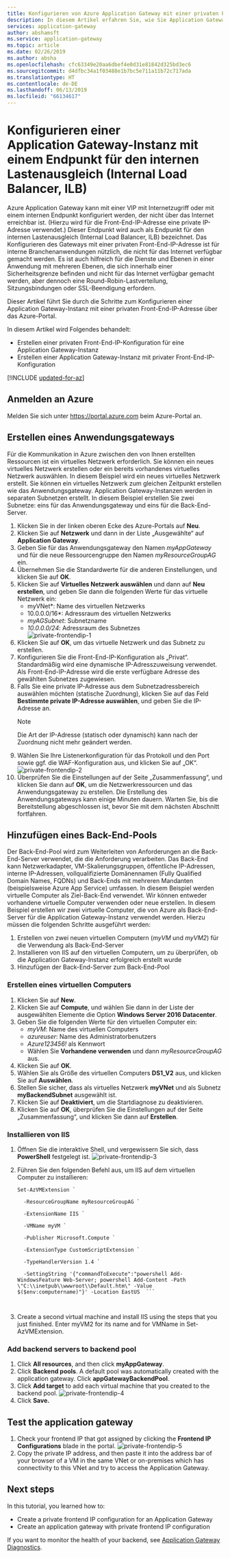 ```yaml
---
title: Konfigurieren von Azure Application Gateway mit einer privaten Front-End-IP-Adresse
description: In diesem Artikel erfahren Sie, wie Sie Application Gateway mit einer privaten Front-End-IP-Adresse konfigurieren.
services: application-gateway
author: abshamsft
ms.service: application-gateway
ms.topic: article
ms.date: 02/26/2019
ms.author: absha
ms.openlocfilehash: cfc63349e20aa6dbef4e0d31e81842d325bd3ec6
ms.sourcegitcommit: d4dfbc34a1f03488e1b7bc5e711a11b72c717ada
ms.translationtype: HT
ms.contentlocale: de-DE
ms.lasthandoff: 06/13/2019
ms.locfileid: "66134617"
---
```

# <a name="configure-an-application-gateway-with-an-internal-load-balancer-ilb-endpoint"></a>Konfigurieren einer Application Gateway-Instanz mit einem Endpunkt für den internen Lastenausgleich (Internal Load Balancer, ILB)

Azure Application Gateway kann mit einer VIP mit Internetzugriff oder mit einem internen Endpunkt konfiguriert werden, der nicht über das Internet erreichbar ist. (Hierzu wird für die Front-End-IP-Adresse eine private IP-Adresse verwendet.) Dieser Endpunkt wird auch als Endpunkt für den internen Lastenausgleich (Internal Load Balancer, ILB) bezeichnet. Das Konfigurieren des Gateways mit einer privaten Front-End-IP-Adresse ist für interne Branchenanwendungen nützlich, die nicht für das Internet verfügbar gemacht werden. Es ist auch hilfreich für die Dienste und Ebenen in einer Anwendung mit mehreren Ebenen, die sich innerhalb einer Sicherheitsgrenze befinden und nicht für das Internet verfügbar gemacht werden, aber dennoch eine Round-Robin-Lastverteilung, Sitzungsbindungen oder SSL-Beendigung erfordern.

Dieser Artikel führt Sie durch die Schritte zum Konfigurieren einer Application Gateway-Instanz mit einer privaten Front-End-IP-Adresse über das Azure-Portal.

In diesem Artikel wird Folgendes behandelt:

- Erstellen einer privaten Front-End-IP-Konfiguration für eine Application Gateway-Instanz
- Erstellen einer Application Gateway-Instanz mit privater Front-End-IP-Konfiguration


[!INCLUDE [updated-for-az](../../includes/updated-for-az.md)]

## <a name="log-in-to-azure"></a>Anmelden an Azure

Melden Sie sich unter <https://portal.azure.com> beim Azure-Portal an.

## <a name="create-an-application-gateway"></a>Erstellen eines Anwendungsgateways

Für die Kommunikation in Azure zwischen den von Ihnen erstellten Ressourcen ist ein virtuelles Netzwerk erforderlich. Sie können ein neues virtuelles Netzwerk erstellen oder ein bereits vorhandenes virtuelles Netzwerk auswählen. In diesem Beispiel wird ein neues virtuelles Netzwerk erstellt. Sie können ein virtuelles Netzwerk zum gleichen Zeitpunkt erstellen wie das Anwendungsgateway. Application Gateway-Instanzen werden in separaten Subnetzen erstellt. In diesem Beispiel erstellen Sie zwei Subnetze: eins für das Anwendungsgateway und eins für die Back-End-Server.

1. Klicken Sie in der linken oberen Ecke des Azure-Portals auf **Neu**.
2. Klicken Sie auf **Netzwerk** und dann in der Liste „Ausgewählte“ auf **Application Gateway**.
3. Geben Sie für das Anwendungsgateway den Namen *myAppGateway* und für die neue Ressourcengruppe den Namen *myResourceGroupAG* ein.
4. Übernehmen Sie die Standardwerte für die anderen Einstellungen, und klicken Sie auf **OK**.
5. Klicken Sie auf **Virtuelles Netzwerk auswählen** und dann auf **Neu erstellen**, und geben Sie dann die folgenden Werte für das virtuelle Netzwerk ein:
   - myVNet*: Name des virtuellen Netzwerks
   - 10.0.0.0/16*: Adressraum des virtuellen Netzwerks
   - *myAGSubnet*: Subnetzname
   - *10.0.0.0/24*: Adressraum des Subnetzes  
     ![private-frontendip-1](./media/configure-application-gateway-with-private-frontend-ip/private-frontendip-1.png)
6. Klicken Sie auf **OK**, um das virtuelle Netzwerk und das Subnetz zu erstellen.
7. Konfigurieren Sie die Front-End-IP-Konfiguration als „Privat“. Standardmäßig wird eine dynamische IP-Adresszuweisung verwendet. Als Front-End-IP-Adresse wird die erste verfügbare Adresse des gewählten Subnetzes zugewiesen.
8. Falls Sie eine private IP-Adresse aus dem Subnetzadressbereich auswählen möchten (statische Zuordnung), klicken Sie auf das Feld **Bestimmte private IP-Adresse auswählen**, und geben Sie die IP-Adresse an.
   > [!NOTE]
   > Die Art der IP-Adresse (statisch oder dynamisch) kann nach der Zuordnung nicht mehr geändert werden.
9. Wählen Sie Ihre Listenerkonfiguration für das Protokoll und den Port sowie ggf. die WAF-Konfiguration aus, und klicken Sie auf „OK“.
    ![private-frontendip-2](./media/configure-application-gateway-with-private-frontend-ip/private-frontendip-2.png)
10. Überprüfen Sie die Einstellungen auf der Seite „Zusammenfassung“, und klicken Sie dann auf **OK**, um die Netzwerkressourcen und das Anwendungsgateway zu erstellen. Die Erstellung des Anwendungsgateways kann einige Minuten dauern. Warten Sie, bis die Bereitstellung abgeschlossen ist, bevor Sie mit dem nächsten Abschnitt fortfahren.

## <a name="add-backend-pool"></a>Hinzufügen eines Back-End-Pools

Der Back-End-Pool wird zum Weiterleiten von Anforderungen an die Back-End-Server verwendet, die die Anforderung verarbeiten. Das Back-End kann Netzwerkadapter, VM-Skalierungsgruppen, öffentliche IP-Adressen, interne IP-Adressen, vollqualifizierte Domänennamen (Fully Qualified Domain Names, FQDNs) und Back-Ends mit mehreren Mandanten (beispielsweise Azure App Service) umfassen. In diesem Beispiel werden virtuelle Computer als Ziel-Back-End verwendet. Wir können entweder vorhandene virtuelle Computer verwenden oder neue erstellen. In diesem Beispiel erstellen wir zwei virtuelle Computer, die von Azure als Back-End-Server für die Application Gateway-Instanz verwendet werden. Hierzu müssen die folgenden Schritte ausgeführt werden:

1. Erstellen von zwei neuen virtuellen Computern (*myVM* und *myVM2*) für die Verwendung als Back-End-Server
2. Installieren von IIS auf den virtuellen Computern, um zu überprüfen, ob die Application Gateway-Instanz erfolgreich erstellt wurde
3. Hinzufügen der Back-End-Server zum Back-End-Pool

### <a name="create-a-virtual-machine"></a>Erstellen eines virtuellen Computers

1. Klicken Sie auf **New**.
2. Klicken Sie auf **Compute**, und wählen Sie dann in der Liste der ausgewählten Elemente die Option **Windows Server 2016 Datacenter**.
3. Geben Sie die folgenden Werte für den virtuellen Computer ein:
   - *myVM*: Name des virtuellen Computers
   - *azureuser*: Name des Administratorbenutzers
   - *Azure123456!* als Kennwort
   - Wählen Sie **Vorhandene verwenden** und dann *myResourceGroupAG* aus.
4. Klicken Sie auf **OK**.
5. Wählen Sie als Größe des virtuellen Computers **DS1_V2** aus, und klicken Sie auf **Auswählen**.
6. Stellen Sie sicher, dass als virtuelles Netzwerk **myVNet** und als Subnetz **myBackendSubnet** ausgewählt ist.
7. Klicken Sie auf **Deaktiviert**, um die Startdiagnose zu deaktivieren.
8. Klicken Sie auf **OK**, überprüfen Sie die Einstellungen auf der Seite „Zusammenfassung“, und klicken Sie dann auf **Erstellen**.

### <a name="install-iis"></a>Installieren von IIS

1. Öffnen Sie die interaktive Shell, und vergewissern Sie sich, dass **PowerShell** festgelegt ist.
    ![private-frontendip-3](./media/configure-application-gateway-with-private-frontend-ip/private-frontendip-3.png)
2. Führen Sie den folgenden Befehl aus, um IIS auf dem virtuellen Computer zu installieren:

   ```azurepowershell
   Set-AzVMExtension `
   
     -ResourceGroupName myResourceGroupAG `
   
     -ExtensionName IIS `
   
     -VMName myVM `
   
     -Publisher Microsoft.Compute `
   
     -ExtensionType CustomScriptExtension `
   
     -TypeHandlerVersion 1.4 `
   
     -SettingString '{"commandToExecute":"powershell Add-WindowsFeature Web-Server; powershell Add-Content -Path \"C:\\inetpub\\wwwroot\\Default.htm\" -Value $($env:computername)"}' -Location EastUS  ```



3. Create a second virtual machine and install IIS using the steps that you just finished. Enter myVM2 for its name and for VMName in Set-AzVMExtension.

### Add backend servers to backend pool

1. Click **All resources**, and then click **myAppGateway**.
2. Click **Backend pools**. A default pool was automatically created with the application gateway. Click **appGatewayBackendPool**.
3. Click **Add target** to add each virtual machine that you created to the backend pool.
   ![private-frontendip-4](./media/configure-application-gateway-with-private-frontend-ip/private-frontendip-4.png)
4. Click **Save.**

## Test the application gateway

1. Check your frontend IP that got assigned by clicking the **Frontend IP Configurations** blade in the portal.
    ![private-frontendip-5](./media/configure-application-gateway-with-private-frontend-ip/private-frontendip-5.png)
2. Copy the private IP address, and then paste it into the address bar of your browser of a VM in the same VNet or on-premises which has connectivity to this VNet and try to access the Application Gateway.

## Next steps

In this tutorial, you learned how to:

- Create a private frontend IP configuration for an Application Gateway
- Create an application gateway with private frontend IP configuration

If you want to monitor the health of your backend, see [Application Gateway Diagnostics](https://docs.microsoft.com/azure/application-gateway/application-gateway-diagnostics).
